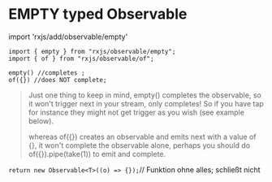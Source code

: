 EMPTY typed Observable
======================

import 'rxjs/add/observable/empty' 



```
import { empty } from "rxjs/observable/empty";
import { of } from "rxjs/observable/of";

empty() //completes ;
of({}) //does NOT complete;
```

> Just one thing to keep in mind, empty() completes the observable, so it won't trigger next in your stream, only completes! So if you have tap for instance they might not get trigger as you wish (see example below).
> 
> whereas of({}) creates an observable and emits next with a value of {}, it won't complete the observable alone, perhaps you should do of({}).pipe(take(1)) to emit and complete.


`return new Observable<T>((o) => {});`// Funktion ohne alles; schließt nicht